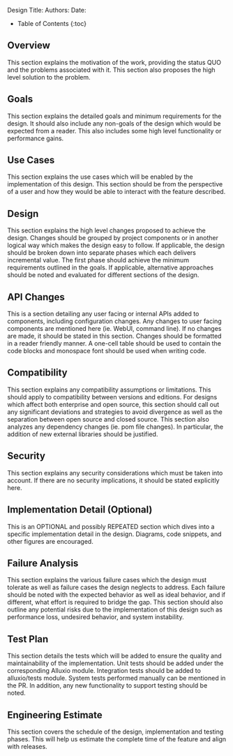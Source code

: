 Design Title: 
Authors: 
Date: 

* Table of Contents
{:toc}

## Overview
This section explains the motivation of the work, providing the status QUO and the problems associated with it. This section also proposes the high level solution to the problem.

## Goals
This section explains the detailed goals and minimum requirements for the design. It should also include any non-goals of the design which would be expected from a reader. This also includes some high level functionality or performance gains.

##	Use Cases
This section explains the use cases which will be enabled by the implementation of this design. This section should be from the perspective of a user and how they would be able to interact with the feature described.

## Design
This section explains the high level changes proposed to achieve the design. Changes should be grouped by project components or in another logical way which makes the design easy to follow.
If applicable, the design should be broken down into separate phases which each delivers incremental value. The first phase should achieve the minimum requirements outlined in the goals.
If applicable, alternative approaches should be noted and evaluated for different sections of the design.

## API Changes
This is a section detailing any user facing or internal APIs added to components, including configuration changes. Any changes to user facing components are mentioned here (ie. WebUI, command line). If no changes are made, it should be stated in this section.
Changes should be formatted in a reader friendly manner. A one-cell table should be used to contain the code blocks and monospace font should be used when writing code.

## Compatibility
This section explains any compatibility assumptions or limitations. This should apply to compatibility between versions and editions. For designs which affect both enterprise and open source, this section should call out any significant deviations and strategies to avoid divergence as well as the separation between open source and closed source.
This section also analyzes any dependency changes (ie. pom file changes). In particular, the addition of new external libraries should be justified.

## Security
This section explains any security considerations which must be taken into account. If there are no security implications, it should be stated explicitly here.

## Implementation Detail (Optional)
This is an OPTIONAL and possibly REPEATED section which dives into a specific implementation detail in the design. Diagrams, code snippets, and other figures are encouraged.

## Failure Analysis
This section explains the various failure cases which the design must tolerate as well as failure cases the design neglects to address. Each failure should be noted with the expected behavior as well as ideal behavior, and if different, what effort is required to bridge the gap.
This section should also outline any potential risks due to the implementation of this design such as performance loss, undesired behavior, and system instability.

## Test Plan
This section details the tests which will be added to ensure the quality and maintainability of the implementation. Unit tests should be added under the corresponding Alluxio module. Integration tests should be added to alluxio/tests module. System tests performed manually can be mentioned in the PR. In addition, any new functionality to support testing should be noted.

## Engineering Estimate
This section covers the schedule of the design, implementation and testing phases. This will help us estimate the complete time of the feature and align with releases.
